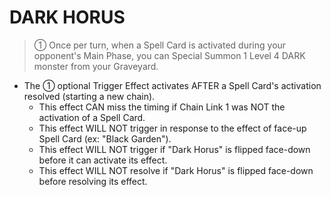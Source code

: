 # DARK HORUS

> ① Once per turn, when a Spell Card is activated during your opponent's Main Phase, you can Special Summon 1 Level 4 DARK monster from your Graveyard.

*   The ① optional Trigger Effect activates AFTER a Spell Card's activation resolved (starting a new chain).
    *   This effect CAN miss the timing if Chain Link 1 was NOT the activation of a Spell Card.
    *   This effect WILL NOT trigger in response to the effect of face-up Spell Card (ex: "Black Garden").
    *   This effect WILL NOT trigger if "Dark Horus" is flipped face-down before it can activate its effect.
    *   This effect WILL NOT resolve if "Dark Horus" is flipped face-down before resolving its effect.

